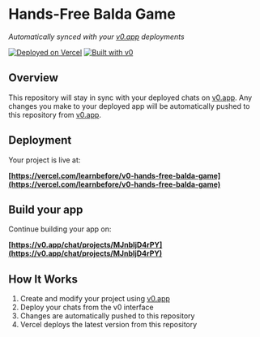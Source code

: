 # Hands-Free Balda Game

*Automatically synced with your [v0.app](https://v0.app) deployments*

[![Deployed on Vercel](https://img.shields.io/badge/Deployed%20on-Vercel-black?style=for-the-badge&logo=vercel)](https://vercel.com/learnbefore/v0-hands-free-balda-game)
[![Built with v0](https://img.shields.io/badge/Built%20with-v0.app-black?style=for-the-badge)](https://v0.app/chat/projects/MJnbIjD4rPY)

## Overview

This repository will stay in sync with your deployed chats on [v0.app](https://v0.app).
Any changes you make to your deployed app will be automatically pushed to this repository from [v0.app](https://v0.app).

## Deployment

Your project is live at:

**[https://vercel.com/learnbefore/v0-hands-free-balda-game](https://vercel.com/learnbefore/v0-hands-free-balda-game)**

## Build your app

Continue building your app on:

**[https://v0.app/chat/projects/MJnbIjD4rPY](https://v0.app/chat/projects/MJnbIjD4rPY)**

## How It Works

1. Create and modify your project using [v0.app](https://v0.app)
2. Deploy your chats from the v0 interface
3. Changes are automatically pushed to this repository
4. Vercel deploys the latest version from this repository